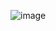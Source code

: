 ![image](https://github.com/hughiephan/1-minute-dev/assets/16631121/c99b9234-3a4a-4bd7-8941-3a47755f931b)
